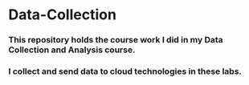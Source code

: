 # Data-Collection

### This repository holds the course work I did in my Data Collection and Analysis course.
### I collect and send data to cloud technologies in these labs.
